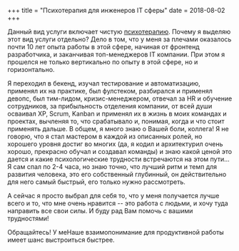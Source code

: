 +++
title = "Психотерапия для инженеров IT сферы"
date = 2018-08-02
+++

Данный вид услуги включает чистую [психотерапию](/service/psychotherapy/). Почему я выделяю этот вид услуги отдельно? Дело в том, что у меня за плечами оказалось почти 10 лет опыта работы в этой сфере, начиная от фронтенд разработчика, и заканчивая топ-менеджеров IT компании. При этом я прошелся не только вертикально по опыту в этой сфере, но и горизонтально.

<!--more-->

Я переходил в бекенд, изучал тестирование и автоматизацию, применял их на практике, был фулстеком, разбирался и применял девопс, был тим-лидом, кризис-менеджером, отвечал за HR и обучение сотрудников, за прибыльность отделения компании, от всей души осваивал XP, Scrum, Kanban и применял их в жизнь в моих командах и проектах, вычленяя то, что срабатывало и, понимая, когда и что стоит применять дальше. В общем, я много знаю о Вашей боли, коллега! Я не говорю, что я стал мастером в каждой из описанных ролей, но хорошего уровня достиг во многих (да, я кодил и архитектурил очень хорошо, прекрасно обучал и создавал команды) и знаю какой ценой это дается и какие психологические трудности встречаются на этом пути... Я сам спал по 2-4 часа, но знаю точно, что лучший ритм и темп для развития человека, это его собственный глубинный, он действительно для него самый быстрый, его только нужно рассмотреть.

А сейчас я просто выбрал для себя то, что у меня получается лучше всего и то, что мне очень нравится -- это работа с людьми, и хочу туда направить все свои силы. И буду рад Вам помочь с вашими трудностями!

Обращайтесь! У меНаше взаимопонимание для продуктивной работы имеет шанс выстроиться быстрее.
